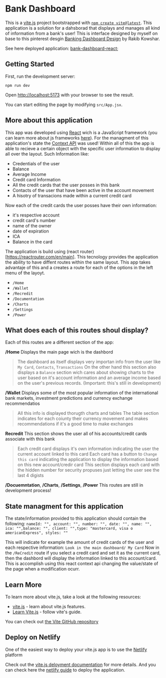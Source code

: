 # Bank Dashboard 

This is a [vite.js](https://vitejs.dev/) project bootstrapped with [`npm create vite@latest`](https://vitejs.dev/guide/). This application is a solution for a dahsborad that displays and manages all kind of information from a bank's user!
This is interface designed by myself on base to this pinterest desgin [Banking Dashboard Design](https://www.pinterest.es/pin/1106900414638219342/) by Rakib Kowshar.

See here deployed application: [bank-dashboard-react](https://bank-dashboard-react.netlify.app/);

## Getting Started

First, run the development server:

```
npm run dev
```

Open [http://localhost:5173](http://localhost:5173) with your browser to see the result.

You can start editing the page by modifying `src/App.jsx`.

## More about this application

This app was developed using [React](https://react.dev/) wich is a JavaScript framework (you can learn more about js frameworks [here](https://hackr.io/blog/best-javascript-frameworks)). For the managment of this application's state the [Context API](https://legacy.reactjs.org/docs/context.html) was used!
Within all of this the app is able to recieve a certain object with the specific user information to display all over the layout. 
Such Information like: 
- Credentials of the user
- Balance
- Average Income
- Credit card Information
- All the credit cards that the user posses in this bank
- Contacts of the user that have been active in the account movement
- A hisotry of transacions made within a current credit card

Now each of the credit cards the user posses have their own information: 
- it's respective account
- credit card's number
- name of the owner
- date of expiration
- ICA
- Balance in the card

The application is build using (react router)[https://reactrouter.com/en/main]. This tecnology provides the application the ability to have diffent routes within the same layout. This app takes advantaje of this and a creates a route for each of the options in the left menu of the layoyt. 
- `/Home`
- `/Wallet`
- `/Recredit`
- `/Documentation`
- `/Charts`
- `/Settings`
- `/Power`

## What does each of this routes shoul display?
Each of this routes are a different section of the app:

**/Home**
Displays the main page wich is the dashbord
> The dashboard as itself displays very importan info from the user like `My Card`, `Contacts`, `Transactions`
> On the other hand this section also displays a `Balance` section wich cares about showing charts to the user based on it's account information and an average income based on the user's previous records. (Important: this's still in development)

**/Wallet**
Displays some of the most popular information of the international bank markets, investment predictions and currency exchange recommendatios 
> All this info is displayed thorugth charts and tables
> The table section indicates for each coiunty their currency movement and makes recommendations if it's a good time to make exchanges

**Recredit**
This section shows the user all of his accounts/credit cards associate with this bank
> Each credit card displays it's own information indicating the user the current account linked to this card
> Each card has a button to `Change this card` indicating the application to display the information based on this new account/credir card
> This section displays each card with the hidden number for security propuses just letting the user see the last 4 digists

**/Docuemntation**, **/Charts**, **/Settings**, **/Power**
This routes are still in development process!

  
## State managment for this application

The state/information provided to this application should contain the following: 
`nameId: "", account: "", number: "", date: "", name: "", ica: "",balance: "", client: "",type: "mastercard, visa o americanExpress", styles: ""`

This will indicate for example the amount of credit cards of the user and each respective information:
`Look in the main dashboard/ My Card`
Now in the `/ReCredit` route if you select a credit card and set it as the current card, then the dashbord will display the information linked to this account/card.
This is accomplish using this react context api changing the value/state of the page when a modification ocurr.


## Learn More

To learn more about vite.js, take a look at the following resources:

- [vite.js](https://vitejs.dev/) - learn about vite.js features.
- [Learn Vite.js]([https://nextjs.org/learn](https://vitejs.dev/guide/)) - follow vite's guide.

You can check out [the Vite GitHub repository]([https://github.com/vercel/next.js/](https://github.com/vitejs/vite))

## Deploy on Netlify

One of the easiest way to deploy your vite.js app is to use the [Netlify](https://www.netlify.com) platform

Check out the [vite.js deloyment documentation](https://vitejs.dev/guide/static-deploy.html) for more details. 
And you can check here the [netlify guide](https://docs.netlify.com/get-started) to deploy the application.
